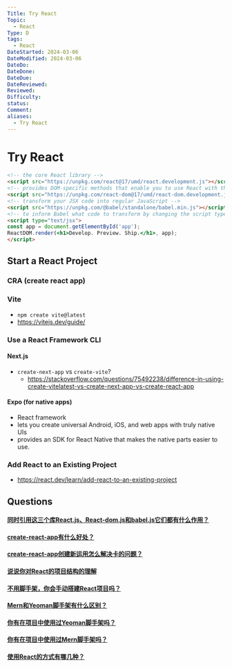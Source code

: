 ```yaml
---
Title: Try React
Topic:
  - React
Type: D
tags:
  - React
DateStarted: 2024-03-06
DateModified: 2024-03-06
DateDo:
DateDone:
DateDue:
DateReviewed:
Reviewed:
Difficulty:
status:
Comment:
aliases:
  - Try React
---
```

# Try React
```html
<!-- the core React library -->
<script src="https://unpkg.com/react@17/umd/react.development.js"></script>
<!-- provides DOM-specific methods that enable you to use React with the DOM -->
<script src="https://unpkg.com/react-dom@17/umd/react-dom.development.js"></script>
<!-- transform your JSX code into regular JavaScript -->
<script src="https://unpkg.com/@babel/standalone/babel.min.js"></script>
<!-- to inform Babel what code to transform by changing the script type to -->
<script type="text/jsx">
const app = document.getElementById('app');
ReactDOM.render(<h1>Develop. Preview. Ship.</h1>, app);
</script>
```

## Start a React Project
### CRA (create react app)
### Vite
- `npm create vite@latest`
- https://vitejs.dev/guide/

### Use a React Framework CLI
#### Next.js
- `create-next-app` vs `create-vite`?
	- https://stackoverflow.com/questions/75492238/difference-in-using-create-vitelatest-vs-create-next-app-vs-create-react-app

#### Expo (for native apps)
- React framework
- lets you create universal Android, iOS, and web apps with truly native UIs
- provides an SDK for React Native that makes the native parts easier to use.

### Add React to an Existing Project
- https://react.dev/learn/add-react-to-an-existing-project

## Questions
#### [同时引用这三个库React.js、React-dom.js和babel.js它们都有什么作用？](https://github.com/haizlin/fe-interview/issues/656)

#### [create-react-app有什么好处？](https://github.com/haizlin/fe-interview/issues/856)
#### [create-react-app创建新运用怎么解决卡的问题？](https://github.com/haizlin/fe-interview/issues/659)

#### [说说你对React的项目结构的理解](https://github.com/haizlin/fe-interview/issues/795)

#### [不用脚手架，你会手动搭建React项目吗？](https://github.com/haizlin/fe-interview/issues/688)

#### [Mern和Yeoman脚手架有什么区别？](https://github.com/haizlin/fe-interview/issues/696)
#### [你有在项目中使用过Yeoman脚手架吗？](https://github.com/haizlin/fe-interview/issues/695)
#### [你有在项目中使用过Mern脚手架吗？](https://github.com/haizlin/fe-interview/issues/694)

#### [使用React的方式有哪几种？](https://github.com/haizlin/fe-interview/issues/658)
